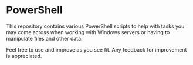 # PowerShell
This repository contains various PowerShell scripts to help with tasks you may come across when working with Windows servers or having to manipulate files and other data.

Feel free to use and improve as you see fit. Any feedback for improvement is appreciated.


